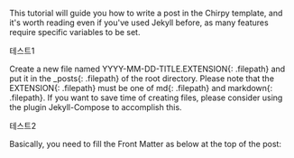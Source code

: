 This tutorial will guide you how to write a post in the Chirpy template, and it's worth reading even if you've used Jekyll before, as many features require specific variables to be set.

테스트1

Create a new file named YYYY-MM-DD-TITLE.EXTENSION{: .filepath} and put it in the _posts{: .filepath} of the root directory. Please note that the EXTENSION{: .filepath} must be one of md{: .filepath} and markdown{: .filepath}. If you want to save time of creating files, please consider using the plugin Jekyll-Compose to accomplish this.

테스트2

Basically, you need to fill the Front Matter as below at the top of the post:
